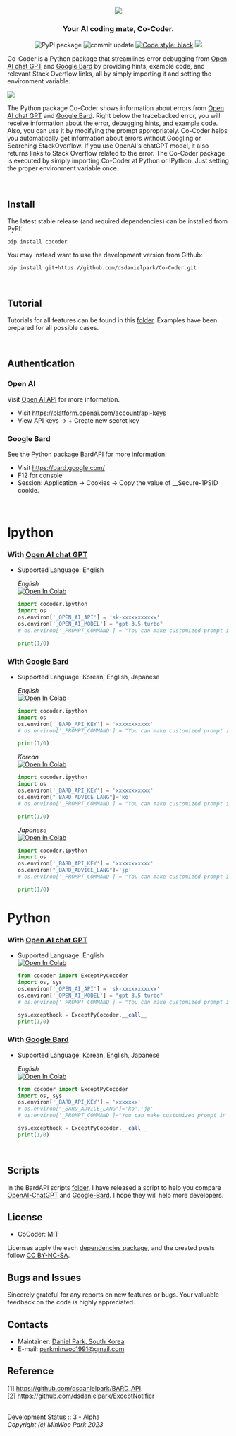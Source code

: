 <p align="center">
<a href="https://github.com/dsdanielpark/Co-Coder"><img src="./assets/cocoder_main2.jpg"></a>
</p>

<h3 align="center"> Your AI coding mate, Co-Coder. </h3>

<p align="center">
<a><img alt="PyPI package" src="https://img.shields.io/badge/pypi-CoCoder-black"></a>
<!-- <a href="https://pepy.tech/project/bardapi"><img alt="Downloads" src="https://pepy.tech/badge/bardapi"></a> -->
<a><img alt="commit update" src="https://img.shields.io/github/last-commit/dsdanielpark/Co-Coder?color=black"></a>
<a href="https://github.com/psf/black"><img alt="Code style: black" src="https://img.shields.io/badge/code%20style-black-black.svg"></a>
<!-- <a href="https://pypi.org/project/cocoder/"><img alt="PyPI" src="https://img.shields.io/pypi/v/cocoder"></a>
<a href="https://www.buymeacoffee.com/parkminwoo"><img src="https://www.buymeacoffee.com/assets/img/custom_images/orange_img.png" height="20px"></a> -->
<a href="https://github.com/dsdanielpark/Co-Coder"><img src="https://hits.seeyoufarm.com/api/count/incr/badge.svg?url=https%3A%2F%2Fgithub.com%2Fdsdanielpark%2FCo-Coder&count_bg=%23000000&title_bg=%23555555&icon=&icon_color=%23E7E7E7&title=CoCoder&edge_flat=false"/></a>
</p>

Co-Coder is a Python package that streamlines error debugging from [Open AI chat GPT](https://openai.com/blog/chatgpt) and [Google Bard](https://bard.google.com/) by providing hints, example code, and relevant Stack Overflow links, all by simply importing it and setting the environment variable.

![](./assets/cocoder_230513.gif)

The Python package Co-Coder shows information about errors from  [Open AI chat GPT](https://openai.com/blog/chatgpt) and [Google Bard](https://bard.google.com/). Right below the tracebacked error, you will receive information about the error, debugging hints, and example code. Also, you can use it by modifying the prompt appropriately. Co-Coder helps you automatically get information about errors without Googling or Searching StackOverflow. If you use OpenAI's chatGPT model, it also returns links to Stack Overflow related to the error. 
The Co-Coder package is executed by simply importing Co-Coder at Python or IPython. Just setting the proper environment variable once.

<br>


## Install 
The latest stable release (and required dependencies) can be installed from PyPI:
```
pip install cocoder
```
You may instead want to use the development version from Github:
```
pip install git+https://github.com/dsdanielpark/Co-Coder.git
```

<br>

## Tutorial 
Tutorials for all features can be found in this [folder](./tutorials/). Examples have been prepared for all possible cases.

<br>

## Authentication
### Open AI
Visit [Open AI API](https://platform.openai.com/docs/introduction) for more information.
- Visit https://platform.openai.com/account/api-keys
- View API keys → + Create new secret key

### Google Bard  
See the Python package [BardAPI](https://github.com/dsdanielpark/bardapi) for more information.
- Visit https://bard.google.com/
- F12 for console
- Session: Application → Cookies → Copy the value of  __Secure-1PSID cookie.

<br>

# Ipython

### With [Open AI chat GPT](https://openai.com/blog/chatgpt)
- Supported Language: English 

    *English* <br> [![Open In Colab](https://colab.research.google.com/assets/colab-badge.svg)](https://drive.google.com/file/d/1i8PLhWY2YRIUtRV7Llf2dHn4x8RYmCYi/view?usp=share_link)
    ```python
    import cocoder.ipython
    import os
    os.environ['_OPEN_AI_API'] = 'sk-xxxxxxxxxxx'
    os.environ['_OPEN_AI_MODEL'] = "gpt-3.5-turbo" 
    # os.environ['_PROMPT_COMMAND'] = "You can make customized prompt in here."

    print(1/0)
    ```



### With [Google Bard](https://bard.google.com/)
- Supported Language: Korean, English, Japanese

    *English* <br> [![Open In Colab](https://colab.research.google.com/assets/colab-badge.svg)](https://drive.google.com/file/d/1vNrmxhNnfwbEPB2Qr-dkh9yWP4RuhehL/view?usp=sharing)

    ```python
    import cocoder.ipython
    import os
    os.environ['_BARD_API_KEY'] = 'xxxxxxxxxxx'
    # os.environ['_PROMPT_COMMAND'] = "You can make customized prompt in here."

    print(1/0)
    ```
    

    *Korean* <br> [![Open In Colab](https://colab.research.google.com/assets/colab-badge.svg)](https://drive.google.com/file/d/1yZJKjkV3zQI-sJkS48PDpePqxoMMfYRA/view?usp=sharing)
    ```python
    import cocoder.ipython
    import os
    os.environ['_BARD_API_KEY'] = 'xxxxxxxxxxx'
    os.environ["_BARD_ADVICE_LANG"]='ko'
    # os.environ['_PROMPT_COMMAND'] = "You can make customized prompt in here."

    print(1/0)
    ```

    *Japanese* <br> [![Open In Colab](https://colab.research.google.com/assets/colab-badge.svg)](https://drive.google.com/file/d/178mt8_kkBN4-z408No_4qW8XfCWSL-wh/view?usp=sharing)
    ```python
    import cocoder.ipython
    import os
    os.environ['_BARD_API_KEY'] = 'xxxxxxxxxxx'
    os.environ["_BARD_ADVICE_LANG"]='jp'
    # os.environ['_PROMPT_COMMAND'] = "You can make customized prompt in here."

    print(1/0)
    ```


# Python
### With [Open AI chat GPT](https://openai.com/blog/chatgpt)
- Supported Language: English <br>
[![Open In Colab](https://colab.research.google.com/assets/colab-badge.svg)](https://drive.google.com/file/d/1zh2tX0Xtq5YqrWgNiJ9nF1RmaJgAvQ8E/view?usp=sharing)

    ```python
    from cocoder import ExceptPyCocoder
    import os, sys
    os.environ['_OPEN_AI_API'] = 'sk-xxxxxxxxxxx'
    os.environ['_OPEN_AI_MODEL'] = "gpt-3.5-turbo" 
    # os.environ['_PROMPT_COMMAND'] = "You can make customized prompt in here."

    sys.excepthook = ExceptPyCocoder.__call__
    print(1/0)
    ```

### With [Google Bard](https://bard.google.com/)
- Supported Language: Korean, English, Japanese

    *English* <br> [![Open In Colab](https://colab.research.google.com/assets/colab-badge.svg)](https://drive.google.com/file/d/1Ax3y7_2PgBsuK_d6z374vvYrmClSp7JX/view?usp=sharing)
    ```python
    from cocoder import ExceptPyCocoder
    import os, sys
    os.environ['_BARD_API_KEY'] = 'xxxxxxx'
    # os.environ["_BARD_ADVICE_LANG"]='ko','jp'
    # os.environ['_PROMPT_COMMAND']="You can make customized prompt in here."

    sys.excepthook = ExceptPyCocoder.__call__
    print(1/0)
    ```



<br>

## Scripts
In the BardAPI scripts [folder](https://github.com/dsdanielpark/BARD_API/tree/main/scripts), I have released a script to help you compare [OpenAI-ChatGPT](https://github.com/dsdanielpark/BARD_API/blob/main/scripts/openai_api.ipynb) and [Google-Bard](https://github.com/dsdanielpark/BARD_API/blob/main/scripts/google_api.ipynb). I hope they will help more developers.

## License 
- CoCoder: MIT <br>

Licenses apply the each [dependencies package](https://choosealicense.com/licenses/), and the created posts follow [CC BY-NC-SA](https://creativecommons.org/licenses/by-nc-sa/4.0/).

## Bugs and Issues
Sincerely grateful for any reports on new features or bugs. Your valuable feedback on the code is highly appreciated.

## Contacts
- Maintainer: [Daniel Park, South Korea](https://github.com/DSDanielPark) <br>
- E-mail: parkminwoo1991@gmail.com <br>

## Reference 
[1] https://github.com/dsdanielpark/BARD_API <br>
[2] https://github.com/dsdanielpark/ExceptNotifier <br><br>

Development Status :: 3 - Alpha <br>
*Copyright (c) MinWoo Park 2023*

